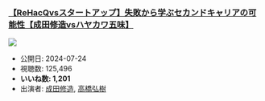 ### [【ReHacQvsスタートアップ】失敗から学ぶセカンドキャリアの可能性【成田修造vsハヤカワ五味】](https://www.youtube.com/watch?v=UHz6Sf6WCVE)
[![](https://img.youtube.com/vi/UHz6Sf6WCVE/sddefault.jpg)](https://www.youtube.com/watch?v=UHz6Sf6WCVE)
-   公開日: 2024-07-24
-   視聴数: 125,496
-   **いいね数: 1,201**
-   出演者: [成田修造](/rehacq_fan/people/成田修造 "wikilink"), [高橋弘樹](/rehacq_fan/people/高橋弘樹 "wikilink")
